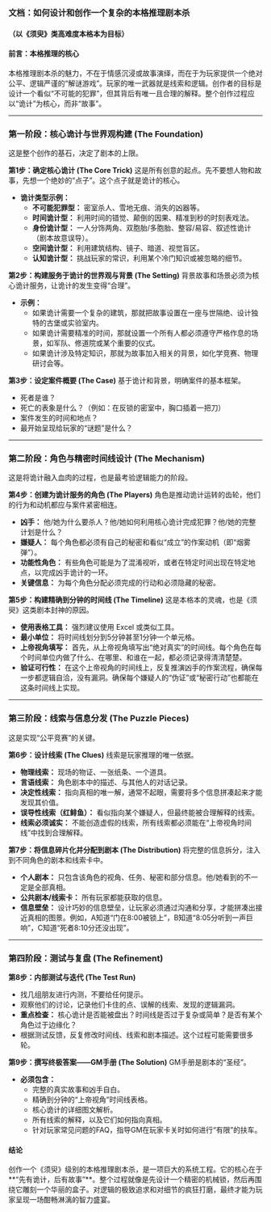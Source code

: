 ### **文档：如何设计和创作一个复杂的本格推理剧本杀**

#### **（以《须臾》类高难度本格本为目标）**

#### **前言：本格推理的核心**

本格推理剧本杀的魅力，不在于情感沉浸或故事演绎，而在于为玩家提供一个绝对公平、逻辑严谨的“解谜游戏”。玩家的唯一武器就是线索和逻辑。创作者的目标是设计一个看似“不可能的犯罪”，但其背后有唯一且合理的解释。整个创作过程应以“诡计”为核心，而非“故事”。

---

### **第一阶段：核心诡计与世界观构建 (The Foundation)**

这是整个创作的基石，决定了剧本的上限。

**第1步：确定核心诡计 (The Core Trick)**
这是所有创意的起点。先不要想人物和故事，先想一个绝妙的“点子”。这个点子就是诡计的核心。
*   **诡计类型示例：**
    *   **不可能犯罪型：** 密室杀人、雪地无痕、消失的凶器等。
    *   **时间诡计型：** 利用时间的错觉、颠倒的因果、精准到秒的时刻表戏法。
    *   **身份诡计型：** 一人分饰两角、双胞胎/多胞胎、整容/易容、叙述性诡计（剧本故意误导）。
    *   **空间诡计型：** 利用建筑结构、镜子、暗道、视觉盲区。
    *   **认知诡计型：** 挑战玩家的常识，利用某个冷门知识或被忽略的细节。

**第2步：构建服务于诡计的世界观与背景 (The Setting)**
背景故事和场景必须为核心诡计服务，让诡计的发生变得“合理”。
*   **示例：**
    *   如果诡计需要一个复杂的建筑，那就把故事设置在一座与世隔绝、设计独特的古堡或实验室内。
    *   如果诡计需要精准的时间，那就设置一个所有人都必须遵守严格作息的场景，如军队、修道院或某个重要的仪式。
    *   如果诡计涉及特定知识，那就为故事加入相关的背景，如化学竞赛、物理研讨会等。

**第3步：设定案件概要 (The Case)**
基于诡计和背景，明确案件的基本框架。
*   死者是谁？
*   死亡的表象是什么？（例如：在反锁的密室中，胸口插着一把刀）
*   案件发生的时间和地点？
*   最开始呈现给玩家的“谜题”是什么？

---

### **第二阶段：角色与精密时间线设计 (The Mechanism)**

这是将诡计融入血肉的过程，也是最考验逻辑能力的阶段。

**第4步：创建为诡计服务的角色 (The Players)**
角色是推动诡计运转的齿轮，他们的行为和动机都应与案件紧密相连。
*   **凶手：** 他/她为什么要杀人？他/她如何利用核心诡计完成犯罪？他/她的完整计划是什么？
*   **嫌疑人：** 每个角色都必须有自己的秘密和看似“成立”的作案动机（即“烟雾弹”）。
*   **功能性角色：** 有些角色可能是为了混淆视听，或者在特定时间出现在特定地点，以完成凶手诡计的一环。
*   **关键信息：** 为每个角色分配必须完成的行动和必须隐藏的秘密。

**第5步：构建精确到分钟的时间线 (The Timeline)**
这是本格本的灵魂，也是《须臾》这类剧本封神的原因。
*   **使用表格工具：** 强烈建议使用 Excel 或类似工具。
*   **最小单位：** 将时间线划分到5分钟甚至1分钟一个单元格。
*   **上帝视角填写：** 首先，从上帝视角填写出“绝对真实”的时间线。每个角色在每个时间单位内做了什么、在哪里、和谁在一起，都必须记录得清清楚楚。
*   **验证可行性：** 在这个上帝视角的时间线上，反复推演凶手的作案流程，确保每一步都逻辑自洽，没有漏洞。确保每个嫌疑人的“伪证”或“秘密行动”也都能在这条时间线上实现。

---

### **第三阶段：线索与信息分发 (The Puzzle Pieces)**

这是实现“公平竞赛”的关键。

**第6步：设计线索 (The Clues)**
线索是玩家推理的唯一依据。
*   **物理线索：** 现场的物证、一张纸条、一个道具。
*   **言语线索：** 角色剧本中的描述、与其他人的对话记录。
*   **决定性线索：** 指向真相的唯一解，通常不起眼，需要将多个信息拼凑起来才能发现其价值。
*   **误导性线索（红鲱鱼）：** 看似指向某个嫌疑人，但最终能被合理解释的线索。
*   **线索必须诚实：** 不能创造虚假的线索，所有线索都必须能在“上帝视角时间线”中找到合理解释。

**第7步：将信息碎片化并分配到剧本 (The Distribution)**
将完整的信息拆分，注入到不同角色的剧本和线索卡中。
*   **个人剧本：** 只包含该角色的视角、任务、秘密和部分信息。他/她看到的不一定是全部真相。
*   **公共剧本/线索卡：** 所有玩家都能获取的信息。
*   **信息壁垒：** 设计巧妙的信息壁垒，让玩家必须通过沟通和分享，才能拼凑出接近真相的图景。例如，A知道“门在8:00被锁上”，B知道“8:05分听到一声巨响”，C知道“死者8:10分还没出现”。

---

### **第四阶段：测试与复盘 (The Refinement)**

**第8步：内部测试与迭代 (The Test Run)**
*   找几组朋友进行内测，不要给任何提示。
*   观察他们的讨论，记录他们卡住的点、误解的线索、发现的逻辑漏洞。
*   **重点检查：** 核心诡计是否能被盘出？时间线是否过于复杂或简单？是否有某个角色过于边缘化？
*   根据测试反馈，反复修改时间线、线索和剧本描述。这个过程可能需要很多轮。

**第9步：撰写终极答案——GM手册 (The Solution)**
GM手册是剧本的“圣经”。
*   **必须包含：**
    *   完整的真实故事和凶手自白。
    *   精确到分钟的“上帝视角”时间线表格。
    *   核心诡计的详细图文解析。
    *   所有线索的解释，以及它们如何指向真相。
    *   针对玩家常见问题的FAQ，指导GM在玩家卡关时如何进行“有限”的扶车。

#### **结论**

创作一个《须臾》级别的本格推理剧本杀，是一项巨大的系统工程。它的核心在于**“先有诡计，后有故事”**。整个过程就像是先设计一个精密的机械锁，然后再围绕它雕刻一个华丽的盒子。对逻辑的极致追求和对细节的疯狂打磨，最终才能为玩家呈现一场酣畅淋漓的智力盛宴。
